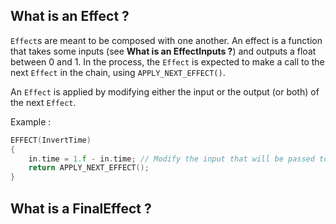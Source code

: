 ## What is an Effect ?

`Effect`s are meant to be composed with one another. An effect is a function that takes some inputs (see **What is an EffectInputs ?**) and outputs a float between 0 and 1. In the process, the `Effect` is expected to make a call to the next `Effect` in the chain, using `APPLY_NEXT_EFFECT()`.

An `Effect` is applied by modifying either the input or the output (or both) of the next `Effect`.

Example : 

```cpp
EFFECT(InvertTime)
{
    in.time = 1.f - in.time; // Modify the input that will be passed to the next effect
    return APPLY_NEXT_EFFECT();
}
```

## What is a FinalEffect ?
